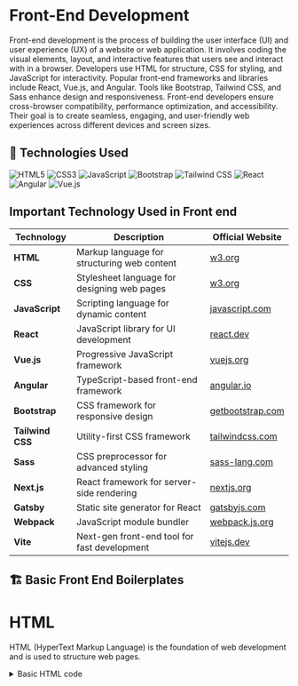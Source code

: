 # Front-End Development

Front-end development is the process of building the user interface (UI) and user experience (UX) of a website or web application. It involves coding the visual elements, layout, and interactive features that users see and interact with in a browser. Developers use HTML for structure, CSS for styling, and JavaScript for interactivity. Popular front-end frameworks and libraries include React, Vue.js, and Angular. Tools like Bootstrap, Tailwind CSS, and Sass enhance design and responsiveness. Front-end developers ensure cross-browser compatibility, performance optimization, and accessibility. Their goal is to create seamless, engaging, and user-friendly web experiences across different devices and screen sizes.

## 🚀 Technologies Used  

<div>
    <img src="https://img.shields.io/badge/-HTML5-black?style=for-the-badge&logoColor=white&logo=html5&color=E34F26" alt="HTML5" />
    <img src="https://img.shields.io/badge/-CSS3-black?style=for-the-badge&logoColor=white&logo=css3&color=1572B6" alt="CSS3" />
    <img src="https://img.shields.io/badge/-JavaScript-black?style=for-the-badge&logoColor=white&logo=javascript&color=F7DF1E" alt="JavaScript" />
    <img src="https://img.shields.io/badge/-Bootstrap-black?style=for-the-badge&logoColor=white&logo=bootstrap&color=7952B3" alt="Bootstrap" />
    <img src="https://img.shields.io/badge/-Tailwind_CSS-black?style=for-the-badge&logoColor=white&logo=tailwindcss&color=06B6D4" alt="Tailwind CSS" />
    <img src="https://img.shields.io/badge/-React-black?style=for-the-badge&logoColor=white&logo=react&color=61DAFB" alt="React" />
    <img src="https://img.shields.io/badge/-Angular-black?style=for-the-badge&logoColor=white&logo=angular&color=DD0031" alt="Angular" />
    <img src="https://img.shields.io/badge/-Vue.js-black?style=for-the-badge&logoColor=white&logo=vuedotjs&color=4FC08D" alt="Vue.js" />
</div>




## Important Technology Used in Front end

| Technology      | Description                                   | Official Website                |
|---------------|--------------------------------|--------------------------------|
| **HTML**       | Markup language for structuring web content | [w3.org](https://www.w3.org/)  |
| **CSS**        | Stylesheet language for designing web pages | [w3.org](https://www.w3.org/)  |
| **JavaScript** | Scripting language for dynamic content      | [javascript.com](https://www.javascript.com/) |
| **React**      | JavaScript library for UI development       | [react.dev](https://react.dev/) |
| **Vue.js**     | Progressive JavaScript framework           | [vuejs.org](https://vuejs.org/) |
| **Angular**    | TypeScript-based front-end framework       | [angular.io](https://angular.io/) |
| **Bootstrap**  | CSS framework for responsive design        | [getbootstrap.com](https://getbootstrap.com/) |
| **Tailwind CSS** | Utility-first CSS framework            | [tailwindcss.com](https://tailwindcss.com/) |
| **Sass**       | CSS preprocessor for advanced styling      | [sass-lang.com](https://sass-lang.com/) |
| **Next.js**    | React framework for server-side rendering  | [nextjs.org](https://nextjs.org/) |
| **Gatsby**     | Static site generator for React           | [gatsbyjs.com](https://www.gatsbyjs.com/) |
| **Webpack**    | JavaScript module bundler                 | [webpack.js.org](https://webpack.js.org/) |
| **Vite**       | Next-gen front-end tool for fast development | [vitejs.dev](https://vitejs.dev/) |



## 🏗️ Basic Front End Boilerplates

# HTML

HTML (HyperText Markup Language) is the foundation of web development and is used to structure web pages.

<details>
  <summary> Basic HTML code</summary>

```html
<!DOCTYPE html>
<html lang="en">
<head>
    <meta charset="UTF-8">
    <meta name="viewport" content="width=device-width, initial-scale=1.0">
    <title>HTML Example</title>
</head>
<body>
    <h1>Welcome to HTML</h1>
    <p>This is a simple HTML structure.</p>
</body>
</html>

